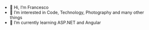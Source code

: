 - 👋 Hi, I’m Francesco
- 👀 I’m interested in Code, Technology, Photography and many other things
- 🌱 I’m currently learning ASP.NET and Angular

<!---
frauseo/frauseo is a ✨ special ✨ repository because its `README.md` (this file) appears on your GitHub profile.
You can click the Preview link to take a look at your changes.
--->
